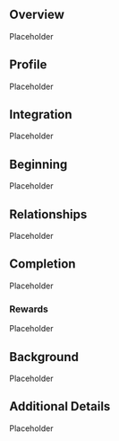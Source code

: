 ## Overview 

Placeholder

## Profile 

Placeholder

## Integration 

Placeholder

## Beginning 

Placeholder

## Relationships 

Placeholder

## Completion 

Placeholder

### Rewards 

Placeholder

## Background 

Placeholder

## Additional Details 

Placeholder